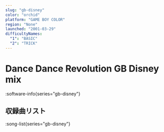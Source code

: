```yaml
---
slug: "gb-disney"
color: "orchid"
platform: "GAME BOY COLOR"
region: "None"
launched: "2001-03-29"
difficultyNames:
  "1": "BASIC"
  "2": "TRICK"
---
```


# Dance Dance Revolution GB Disney mix

:software-info{series="gb-disney"}

## 収録曲リスト

:song-list{series="gb-disney"}

